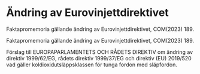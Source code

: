 # Ändring av Eurovinjettdirektivet

Faktapromemoria gällande ändring av Eurovinjettdirektivet, COM(2023) 189.

Faktapromemoria gällande ändring av Eurovinjettdirektivet, COM(2023) 189.

Förslag till EUROPAPARLAMENTETS OCH RÅDETS DIREKTIV om ändring av direktiv 1999/62/EG, rådets direktiv 1999/37/EG och direktiv (EU) 2019/520 vad gäller koldioxidutsläppsklassen för tunga fordon med släpfordon.
